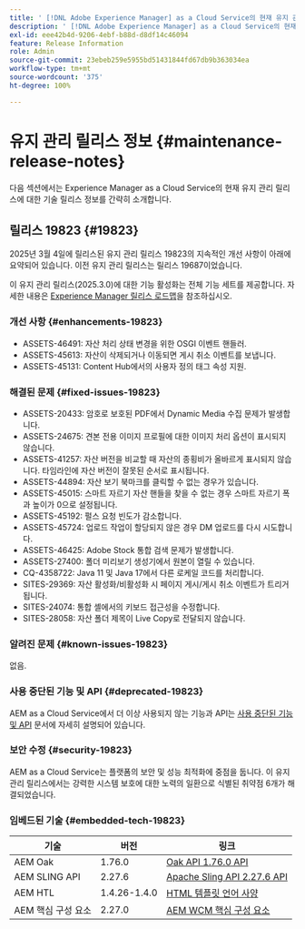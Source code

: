 ```yaml
---
title: ' [!DNL Adobe Experience Manager] as a Cloud Service의 현재 유지 관리 릴리스 정보입니다.'
description: ' [!DNL Adobe Experience Manager] as a Cloud Service의 현재 유지 관리 릴리스 정보입니다.'
exl-id: eee42b4d-9206-4ebf-b88d-d8df14c46094
feature: Release Information
role: Admin
source-git-commit: 23ebeb259e5955bd51431844fd67db9b363034ea
workflow-type: tm+mt
source-wordcount: '375'
ht-degree: 100%

---
```



# 유지 관리 릴리스 정보 {#maintenance-release-notes}

다음 섹션에서는 Experience Manager as a Cloud Service의 현재 유지 관리 릴리스에 대한 기술 릴리스 정보를 간략히 소개합니다.

## 릴리스 19823 {#19823}

2025년 3월 4일에 릴리스된 유지 관리 릴리스 19823의 지속적인 개선 사항이 아래에 요약되어 있습니다. 이전 유지 관리 릴리스는 릴리스 19687이었습니다.

이 유지 관리 릴리스(2025.3.0)에 대한 기능 활성화는 전체 기능 세트를 제공합니다. 자세한 내용은 [Experience Manager 릴리스 로드맵](https://experienceleague.adobe.com/ko/docs/experience-manager-release-information/aem-release-updates/update-releases-roadmap)을 참조하십시오.

### 개선 사항 {#enhancements-19823}

* ASSETS-46491: 자산 처리 상태 변경을 위한 OSGI 이벤트 핸들러.
* ASSETS-45613: 자산이 삭제되거나 이동되면 게시 취소 이벤트를 보냅니다.
* ASSETS-45131: Content Hub에서의 사용자 정의 태그 속성 지원.

### 해결된 문제 {#fixed-issues-19823}

* ASSETS-20433: 암호로 보호된 PDF에서 Dynamic Media 수집 문제가 발생합니다.
* ASSETS-24675: 견본 전용 이미지 프로필에 대한 이미지 처리 옵션이 표시되지 않습니다.
* ASSETS-41257: 자산 버전을 비교할 때 자산의 종횡비가 올바르게 표시되지 않습니다. 타임라인에 자산 버전이 잘못된 순서로 표시됩니다.
* ASSETS-44894: 자산 보기 북마크를 클릭할 수 없는 경우가 있습니다.
* ASSETS-45015: 스마트 자르기 자산 핸들을 찾을 수 없는 경우 스마트 자르기 폭과 높이가 0으로 설정됩니다.
* ASSETS-45192: 펄스 요청 빈도가 감소합니다.
* ASSETS-45724: 업로드 작업이 할당되지 않은 경우 DM 업로드를 다시 시도합니다.
* ASSETS-46425: Adobe Stock 통합 검색 문제가 발생합니다.
* ASSETS-27400: 폴더 미리보기 생성기에서 원본이 열릴 수 있습니다.
* CQ-4358722: Java 11 및 Java 17에서 다른 로케일 코드를 처리합니다.
* SITES-29369: 자산 활성화/비활성화 시 페이지 게시/게시 취소 이벤트가 트리거됩니다.
* SITES-24074: 통합 셸에서의 키보드 접근성을 수정합니다.
* SITES-28058: 자산 폴더 제목이 Live Copy로 전달되지 않습니다.

### 알려진 문제 {#known-issues-19823}

없음.

### 사용 중단된 기능 및 API {#deprecated-19823}

AEM as a Cloud Service에서 더 이상 사용되지 않는 기능과 API는 [사용 중단된 기능 및 API](/help/release-notes/deprecated-removed-features.md) 문서에 자세히 설명되어 있습니다.

### 보안 수정 {#security-19823}

AEM as a Cloud Service는 플랫폼의 보안 및 성능 최적화에 중점을 둡니다. 이 유지 관리 릴리스에서는 강력한 시스템 보호에 대한 노력의 일환으로 식별된 취약점 6개가 해결되었습니다.

### 임베드된 기술 {#embedded-tech-19823}

| 기술 | 버전 | 링크 |
|---|---|---|
| AEM Oak | 1.76.0 | [Oak API 1.76.0 API](https://www.javadoc.io/doc/org.apache.jackrabbit/oak-api/1.76.0/index.html) |
| AEM SLING API | 2.27.6 | [Apache Sling API 2.27.6 API](https://www.javadoc.io/doc/org.apache.sling/org.apache.sling.api/latest/index.html) |
| AEM HTL | 1.4.26-1.4.0 | [HTML 템플릿 언어 사양](https://github.com/adobe/htl-spec) |
| AEM 핵심 구성 요소 | 2.27.0 | [AEM WCM 핵심 구성 요소](https://github.com/adobe/aem-core-wcm-components) |
